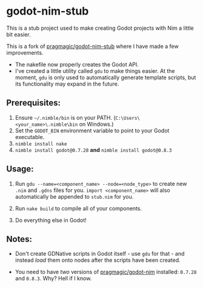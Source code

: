 # godot-nim-stub

This is a stub project used to make creating Godot projects with Nim a little bit easier.

This is a fork of [pragmagic/godot-nim-stub](https://github.com/pragmagic/godot-nim-stub) where I have made a few improvements.

- The nakefile now properly creates the Godot API.
- I've created a little utility called `gdu` to make things easier. At the moment, `gdu` is only used to automatically generate template scripts, but its functionality may expand in the future.

## Prerequisites:

1. Ensure `~/.nimble/bin` is on your PATH. (`C:\Users\<your_name>\.nimble\bin` on Windows.)
2. Set the `GODOT_BIN` environment variable to point to your Godot executable.
3. `nimble install nake`
4. `nimble install godot@0.7.28` **and** `nimble install godot@0.8.3`

## Usage:

1. Run `gdu --name=<component_name> --node=<node_type>` to create new `.nim` and `.gdns` files for you. `import <component_name>` will also automatically be appended to `stub.nim` for you.

2. Run `nake build` to compile all of your components.

3. Do everything else in Godot!

## Notes:

- Don't create GDNative scripts in Godot itself - use `gdu` for that - and instead *load* them onto nodes after the scripts have been created.

- You need to have *two* versions of [pragmagic/godot-nim](https://github.com/pragmagic/godot-nim) installed: `0.7.28` and `0.8.3`. Why? Hell if I know.